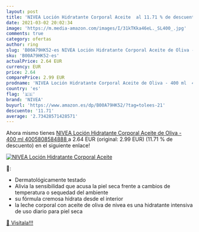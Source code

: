 ```yaml
---
layout: post
title: 'NIVEA Loción Hidratante Corporal Aceite  al 11.71 % de descuento'
date: 2021-03-02 20:02:34
image: 'https://m.media-amazon.com/images/I/31kTKka46eL._SL400_.jpg'
comments: true
category: ofertas
author: ring
slug: 'B00A79HK52-es NIVEA Loción Hidratante Corporal Aceite de Oliva - 400 ml...'
sku: 'B00A79HK52-es'
actualPrice: 2.64 EUR
currency: EUR
price: 2.64
comparePrice: 2.99 EUR
prodname: 'NIVEA Loción Hidratante Corporal Aceite de Oliva - 400 ml  4005808584888 '
country: 'es'
flag: '🇪🇸'
brand: 'NIVEA'
buyurl: 'https://www.amazon.es/dp/B00A79HK52/?tag=tolees-21'
descuento: '11.71'
average: '2.73428571428571'
---
```


Ahora mismo tienes [NIVEA Loción Hidratante Corporal Aceite de Oliva - 400 ml  4005808584888 ](https://www.amazon.es/dp/B00A79HK52/?tag=tolees-21) a 2.64 EUR (original: 2.99 EUR) (11.71 %  de descuento) en el siguiente enlace!

[![NIVEA Loción Hidratante Corporal Aceite ](https://m.media-amazon.com/images/I/31kTKka46eL._SL400_.jpg)](https://www.amazon.es/dp/B00A79HK52/?tag=tolees-21)

🔎:

- Dermatológicamente testado
- Alivia la sensibilidad que acusa la piel seca frente a cambios de temperatura o sequedad del ambiente
- su fórmula cremosa hidrata desde el interior
- la leche corporal con aceite de oliva de nivea es una hidratante intensiva de uso diario para piel seca

[🛒 Visítala!!!](https://www.amazon.es/dp/B00A79HK52/?tag=tolees-21)
